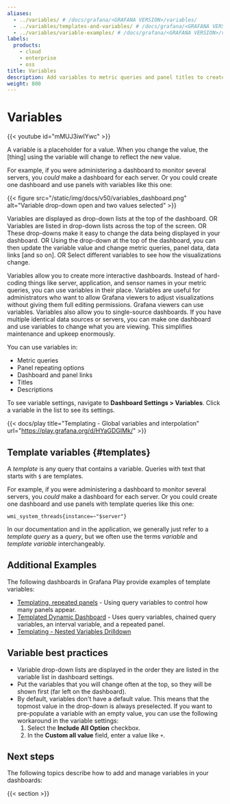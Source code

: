 ```yaml
---
aliases:
  - ../variables/ # /docs/grafana/<GRAFANA VERSION>/variables/
  - ../variables/templates-and-variables/ # /docs/grafana/<GRAFANA VERSION>/variables/templates-and-variables/
  - ../variables/variable-examples/ # /docs/grafana/<GRAFANA VERSION>/variables/variable-examples/
labels:
  products:
    - cloud
    - enterprise
    - oss
title: Variables
description: Add variables to metric queries and panel titles to create interactive and dynamic dashboards
weight: 800
---
```


# Variables

{{< youtube id="mMUJ3iwIYwc" >}}

A variable is a placeholder for a value.
When you change the value, the [thing] using the variable will change to reflect the new value.

For example, if you were administering a dashboard to monitor several servers, you _could_ make a dashboard for each server.
Or you could create one dashboard and use panels with variables like this one:

{{< figure src="/static/img/docs/v50/variables_dashboard.png" alt="Variable drop-down open and two values selected" >}}

<!-- update this screenshot to match an example -->

Variables are displayed as drop-down lists at the top of the dashboard. OR Variables are listed in drop-down lists across the top of the screen. OR 
These drop-downs make it easy to change the data being displayed in your dashboard. OR Using the drop-down at the top of the dashboard, you can then update the variable value and change metric queries, panel data, data links [and so on]. OR Select different variables to see how the visualizations change.

Variables allow you to create more interactive dashboards.
Instead of hard-coding things like server, application, and sensor names in your metric queries, you can use variables in their place.
Variables are useful for administrators who want to allow Grafana viewers to adjust visualizations without giving them full editing permissions.
Grafana viewers can use variables.
Variables also allow you to single-source dashboards.
If you have multiple identical data sources or servers, you can make one dashboard and use variables to change what you are viewing. This simplifies maintenance and upkeep enormously.

You can use variables in:

- Metric queries
- Panel repeating options
- Dashboard and panel links
- Titles
- Descriptions

<!-- where else can you use them? list doesn't have to be exhaustive, but we should list a lot of them -->

To see variable settings, navigate to **Dashboard Settings > Variables**.
Click a variable in the list to see its settings.

{{< docs/play title="Templating - Global variables and interpolation" url="https://play.grafana.org/d/HYaGDGIMk/" >}}

## Template variables {#templates}

A _template_ is any query that contains a variable.
Queries with text that starts with `$` are templates.

For example, if you were administering a dashboard to monitor several servers, you _could_ make a dashboard for each server.
Or you could create one dashboard and use panels with template queries like this one:

```
wmi_system_threads{instance=~"$server"}
```

<!-- add a screenshot for the example -->

In our documentation and in the application, we generally just refer to a _template query_ as a _query_, but we often use the terms _variable_ and _template variable_ interchangeably.

## Additional Examples

The following dashboards in Grafana Play provide examples of template variables:

- [Templating, repeated panels](https://play.grafana.org/d/000000025/) - Using query variables to control how many panels appear.
- [Templated Dynamic Dashboard](https://play.grafana.org/d/000000056/) - Uses query variables, chained query variables, an interval variable, and a repeated panel.
- [Templating - Nested Variables Drilldown](https://play.grafana.org/d/testdata-nested-variables-drilldown/)

## Variable best practices

- Variable drop-down lists are displayed in the order they are listed in the variable list in dashboard settings.
- Put the variables that you will change often at the top, so they will be shown first (far left on the dashboard).
- By default, variables don't have a default value. This means that the topmost value in the drop-down is always preselected. If you want to pre-populate a variable with an empty value, you can use the following workaround in the variable settings:
  1. Select the **Include All Option** checkbox.
  2. In the **Custom all value** field, enter a value like `+`.

## Next steps

The following topics describe how to add and manage variables in your dashboards:

{{< section >}}
